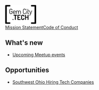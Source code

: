 
<img src="GCTSquareWhiteForeground.png" alt="GemCity TECH logo" style="width: 100px;" /> 
<span style="display: flex;">
  <a href="./MissionStatement">Mission Statement</a> 
  <a href="./CodeOfConduct">Code of Conduct</a> 
</span>

## What's new
  - [Upcoming Meetup events](https://www.meetup.com/gem-city-tech/events/calendar/)

## Opportunities
  - [Southwest Ohio Hiring Tech Companies](https://docs.google.com/document/d/1LrXH8y7deTrxpOxs2pGrwvXUVVNNvMtSPJqStEllQNE/edit)
